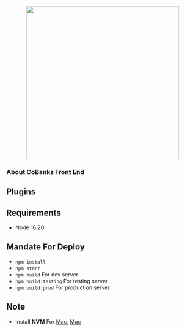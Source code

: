 <p align="center"><a href="https://myfeebank.com" target="_blank"><img src="https://myfeebank.com/images/logo.png" width="400"></a></p>


### About CoBanks Front End

## Plugins


## Requirements
- Node 16.20

## Mandate For Deploy
- `npm install`
- `npm start`
- `npm build` For dev server
- `npm build:testing` For testing server
- `npm build:prod` For production server

## Note
- Install **NVM** For <a href="https://tecadmin.net/install-nvm-macos-with-homebrew/">Mac</a>,  <a href="https://www.geeksforgeeks.org/how-to-install-and-use-nvm-on-windows/">Mac</a>



